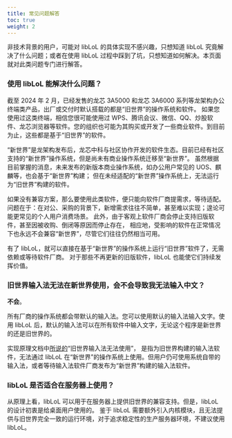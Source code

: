 ```yaml
---
title: 常见问题解答
toc: true
weight: 2
---
```


非技术背景的用户，可能对 libLoL 的具体实现不感兴趣，只想知道 libLoL
究竟解决了什么问题；或者在使用 libLoL 过程中踩到了坑，只想知道如何解决。本页面就对此类问题专门进行解答。

### 使用 libLoL 能解决什么问题？

截至 2024 年 2 月，已经发售的龙芯 3A5000 和龙芯 3A6000 系列等龙架构办公终端类产品，出厂或交付时默认搭载的都是“旧世界”的操作系统和软件。
如果您使用过这类终端，相信您很可能使用过 WPS、腾讯会议、微信、QQ、炒股软件、龙芯浏览器等软件。您的组织也可能为其购买或开发了一些商业软件。到目前为止，这些都是基于“旧世界”的软件。

“新世界”是龙架构发布后，龙芯中科与社区协作开发的软件生态。目前已经有社区支持的“新世界”操作系统，但是尚未有商业操作系统迁移至“新世界”。
虽然根据目前掌握的消息，未来发布的新版本商业操作系统，如办公用户常见的 UOS、麒麟等，也会基于“新世界”构建；
但在未经适配的“新世界”操作系统上，无法运行为“旧世界”构建的软件。

如果没有兼容方案，那么要使用此类软件，便只能向软件厂商提需求，等待适配。
问题在于：在对公、采购的背景下，新增需求往往不简单，甚至难以实现；遑论可能更常见的个人用户消费场景。
此外，由于客观上软件厂商会停止支持旧版软件，甚至因被收购、倒闭等原因而停止存在，
相应地，受影响的软件在正常情况下也永远不会兼容“新世界”，尽管它们往往仍然相当可用。

有了 libLoL，就可以直接在基于“新世界”的操作系统上运行“旧世界”软件了，无需依赖或等待软件厂商。
对于那些不再更新的旧版软件，libLoL 也能使它们持续发挥价值。

### 旧世界输入法无法在新世界使用，会不会导致我无法输入中文？

**不会**。

所有厂商的操作系统都会带默认的输入法。您可以使用默认的输入法输入文字。使用
libLoL 后，默认的输入法可以在所有软件中输入文字，无论这个程序是新世界的还是旧世界的。

实现原理文档中[所说的](/docs/dev/liblol#why-its-impossible-to-load-ow-libs-in-nw-apps)“旧世界输入法无法使用”，
是指为旧世界构建的输入法软件，无法通过 libLoL
在“新世界”的操作系统上使用。但用户仍可使用系统自带的输入法，或者等待输入法软件厂商发布为“新世界”构建的输入法软件。

### libLoL 是否适合在服务器上使用？

从原理上看，libLoL 可以用于在服务器上提供旧世界的兼容支持。但是，libLoL 的设计初衷是给桌面用户使用的。
鉴于 libLoL 需要额外引入内核模块，且无法提供与旧世界完全一致的运行环境，对于追求稳定性的生产服务器环境，不建议使用 libLoL。
